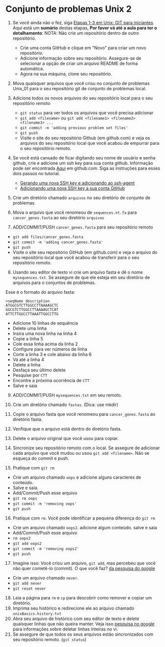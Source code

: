 # Conjunto de problemas Unix 2


1. Se você ainda não o fez, siga [Etapas 1-3 em Unix: GIT para iniciantes](https://github.com/labbces/cen0336/blob/master/unix.md/#git-para-iniciantes). Aqui está um **sumário** destas etapas, **Por favor vá até a aula para ter o detalhamento**:
   NOTA: Não crie um repositório dentro de outro repositório.
   - Crie uma conta GitHub e clique em "Novo" para criar um novo repositório.
   - Adicione informação sobre seu repositório. Assegure-se de selecionar a opção de criar um arquivo README de forma automática.
   - Agora na sua máquina, clone seu repositório.

2. Mova quaisquer arquivos que você criou no conjunto de problemas Unix_01 para o seu repositório git de conjunto de problemas local.

3. Adicione todos os novos arquivos do seu repositório local para o seu repositório remoto
   - `git status` para ver todos os arquivos que você precisa adicionar 
   - `git add <filename>`  ou  `git add <filename1> <filename2> <filename3> ...`  
   - `git commit -m 'adding previous problem set files'`
   - `git push`
   - Visite o site do seu repositório Github (em github.com) e veja os arquivos do seu repositório local que você acabou de empurrar para o seu repositório remoto.

4. Se você está cansado de ficar digitando seu nome de usuário e senha github, crie e adicione um ssh key para sua conta github. Informação pode ser encontrada [Aqui](https://help.github.com/articles/connecting-to-github-with-ssh/) em github.com. Siga as instruções para esses dois passos no tutorial.
   - [Gerando uma nova SSH key e adicionando ao ssh-agent](https://help.github.com/articles/generating-a-new-ssh-key-and-adding-it-to-the-ssh-agent) 
   - [Adicionando uma nova SSH key a sua conta GitHub](https://help.github.com/articles/adding-a-new-ssh-key-to-your-github-account)

5. Crie um diretório chamado `arquivos` no seu diretório de conjunto de problemas. 

6. Mova o arquivo que você renomeou de `sequences.nt.fa` para `cancer_genes.fasta` ao seu diretório `arquivos`

7. ADD/COMMIT/PUSH `cancer_genes.fasta` para seu repositório remoto
  - `git add files/cancer_genes.fasta`
  - `git commit -m 'adding cancer_genes.fasta'`
  - `git push`
  - Visite o site seu repositório GitHub (em github.com) e veja o arquivo do seu repositório local que você acabou de transferir para o seu repositório remoto.

8. Usando seu editor de texto vi crie um arquivo fasta e dê o nome `mysequences.txt`. Se assegure de que ele esteja em seu diretório de arquivos para o conjuntos de problemas.

Esse é o formato do arquivo fasta:
```
>seqName description
ATGGCGTCTTGGCCTTAAAAGCTC
GGCGTCTTGGCCTTAAAAGCTCAT
ATTCTTGGCCTTAAATTGGCCTTG
```
  - Adicione 10 linhas de sequência 
  - Delete uma linha
  - Insira uma nova linha na linha 4
  - Copie a linha 5
  - Cole essa linha acima da linha 2
  - Configure para ver números de linha 
  - Corte a linha 3 e cole abaixo da linha 6
  - Vá até a linha 4
  - Delete a linha
  - Desfaça seu último delete
  - Pesquise por `CTT`
  - Encontre a próxima ocorrência de `CTT`
  - Salve e saia


9. ADD/COMMIT/PUSH `mysequences.txt` em seu remoto.


10. Crie um diretório chamado `fastas`. (Dica: use mkdir)
11. Copie o arquivo fasta que você renomeou para `cancer_genes.fasta` ao diretório fasta.
12. Verifique que o arquivo está dentro do diretório fasta.  
13. Delete o arquivo original que você usou para copiar.  
14. Sincronize seu repositório remoto com o local. Se assegure de adicionar cada arquivo que você mudou ou usou `git add <filename>`. Não se esqueça do commit e push.
15. Pratique com `git rm`
  - Crie um arquivo chamado `oops` e adicione alguns caracteres de conteúdo.
  - Salve e saia. 
  - Add/Commit/Push esse arquivo
  - `git rm oops` 
  - `git commit -m 'removing oops'`
  - `git push`
16. Pratique com `rm`. Você pode identificar a pequena diferença do `git rm`
  - Crie um arquivo chamado `oops2`. adicione algum conteúdo. salve e saia
  - Add/Commit/Push esse arquivo
  - `rm oops2`
  - `git add oops2`
  - `git commit -m 'removing oops2'`
  - `git push`
17. Imagine isso: Você criou um arquivo, `git add`, mas percebeu que você não quer cometê-lo (commit). O que você faz? [da pesquisa do google](https://stackoverflow.com/questions/348170/how-do-i-undo-git-add-before-commit)
  - Crie um arquivo chamado `never`. 
  - `git add never`
  - `git reset never`
18. Leia a página para `rm` e `cp` para descobrir como remover e copiar um diretório.
19. Imprima seu histórico e redirecione ele ao arquivo chamado `unixBasics.history.txt`
20. Abra seu arquivo de histórico com seu editor de texto e delete quaisquer linhas que não queira manter. Veja isso [pesquisa no google](https://www.google.com/search?rlz=1C5CHFA_enUS596US596&q=vi+delete+entire+line&oq=vi+delete+entire+line&gs_l=psy-ab.3..0j0i5i30k1.28765.29854.0.30351.7.6.0.0.0.0.186.526.0j3.3.0....0...1.1.64.psy-ab..5.2.362...0i13k1j0i7i5i30k1.0.Ub2zfH_lp_o) para informações sobre deletar linhas inteiras no vi.
21. Se assegure de que todos os seus arquivos estão sincronizados com seu repositório remoto. (`git status`)
